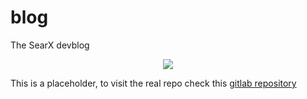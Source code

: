 # blog
The SearX devblog

<center><img src="https://searxr.gitlab.io/blog/img/logo.gif"/></center>

This is a placeholder, to visit the real repo check this [gitlab repository](https://gitlab.com/searxr/blog)

